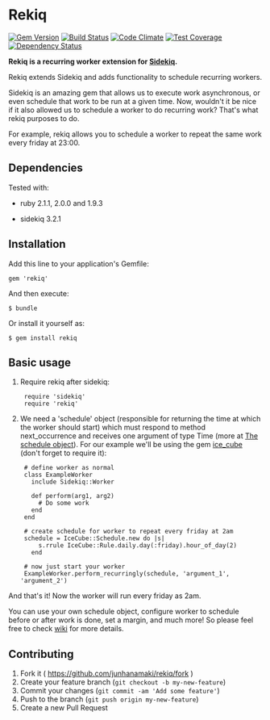 # Rekiq

[![Gem Version](https://badge.fury.io/rb/rekiq.svg)](http://badge.fury.io/rb/rekiq)
[![Build Status](https://travis-ci.org/junhanamaki/rekiq.svg?branch=master)](https://travis-ci.org/junhanamaki/rekiq)
[![Code Climate](https://codeclimate.com/github/junhanamaki/rekiq.png)](https://codeclimate.com/github/junhanamaki/rekiq)
[![Test Coverage](https://codeclimate.com/github/junhanamaki/rekiq/coverage.png)](https://codeclimate.com/github/junhanamaki/rekiq)
[![Dependency Status](https://gemnasium.com/junhanamaki/rekiq.svg)](https://gemnasium.com/junhanamaki/rekiq)

**Rekiq is a recurring worker extension for
[Sidekiq](https://github.com/mperham/sidekiq).**

Rekiq extends Sidekiq and adds functionality to schedule recurring workers.

Sidekiq is an amazing gem that allows us to execute work asynchronous, or
even schedule that work to be run at a given time. Now, wouldn't it be
nice if it also allowed us to schedule a worker to do recurring work? That's
what rekiq purposes to do.

For example, rekiq allows you to schedule a worker to repeat the same
work every friday at 23:00.

## Dependencies

Tested with:

  * ruby 2.1.1, 2.0.0 and 1.9.3

  * sidekiq 3.2.1

## Installation

Add this line to your application's Gemfile:

    gem 'rekiq'

And then execute:

    $ bundle

Or install it yourself as:

    $ gem install rekiq

## Basic usage

1. Require rekiq after sidekiq:

        require 'sidekiq'
        require 'rekiq'

2. We need a 'schedule' object (responsible for returning the time at which the
worker should start) which must respond to method next_occurrence and
receives one argument of type Time (more at [The schedule object](https://github.com/junhanamaki/rekiq/wiki/The-schedule-object)).
For our example we'll be using the gem [ice_cube](https://github.com/seejohnrun/ice_cube)
(don't forget to require it):

        # define worker as normal
        class ExampleWorker
          include Sidekiq::Worker

          def perform(arg1, arg2)
            # Do some work
          end
        end

        # create schedule for worker to repeat every friday at 2am
        schedule = IceCube::Schedule.new do |s|
            s.rrule IceCube::Rule.daily.day(:friday).hour_of_day(2)
          end

        # now just start your worker
        ExampleWorker.perform_recurringly(schedule, 'argument_1', 'argument_2')

And that's it! Now the worker will run every friday as 2am.

You can use your own schedule object, configure worker to schedule before or
after work is done, set a margin, and much more! So please feel free to check
[wiki](https://github.com/junhanamaki/rekiq/wiki) for more details.

## Contributing

1. Fork it ( https://github.com/junhanamaki/rekiq/fork )
2. Create your feature branch (`git checkout -b my-new-feature`)
3. Commit your changes (`git commit -am 'Add some feature'`)
4. Push to the branch (`git push origin my-new-feature`)
5. Create a new Pull Request
